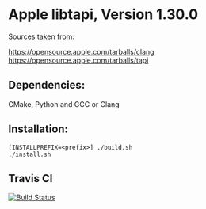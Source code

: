 # Apple libtapi, Version 1.30.0 # 

Sources taken from: 

https://opensource.apple.com/tarballs/clang
https://opensource.apple.com/tarballs/tapi 

## Dependencies: ##

CMake, Python and GCC or Clang

## Installation: ##

    [INSTALLPREFIX=<prefix>] ./build.sh  
    ./install.sh

## Travis CI ##

[![Build Status](https://travis-ci.org/tpoechtrager/apple-libtapi.svg?branch=master)](https://travis-ci.org/tpoechtrager/apple-libtapi)

